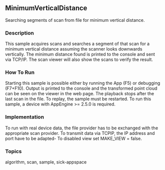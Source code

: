 ## MinimumVerticalDistance

Searching segments of scan from file for minimum vertical distance.

### Description

This sample acquires scans and searches a segment of that scan for a minimum
vertical distance assuming the scanner looks downwards vertically.
The minimum distance found is printed to the console and sent via TCP/IP.
The scan viewer will also show the scans to verify the result.

### How To Run

Starting this sample is possible either by running the App (F5) or
debugging (F7+F10). Output is printed to the console and the transformed
point cloud can be seen on the viewer in the web page. The playback stops
after the last scan in the file. To replay, the sample must be restarted.
To run this sample, a device with AppEngine >= 2.5.0 is required.

### Implementation

To run with real device data, the file provider has to be exchanged with the
appropriate scan provider.
To transmit data via TCPIP, the IP address and port have to be adapted-
To disabled view set MAKE_VIEW = false.

### Topics

algorithm, scan, sample, sick-appspace
